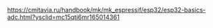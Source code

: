 https://cmitavia.ru/handbook/mk/mk_espressif/esp32/esp32-basics-adc.html?ysclid=mc15qti6mr165014361
